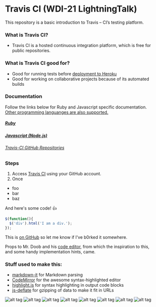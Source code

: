 
# Travis CI (WDI-21 LightningTalk)

This repository is a basic introduction to Travis – CI’s testing platform.


### What is Travis CI?


 * Travis CI is a hosted continuous integration platform, which is free for 	public repositories. 
 
 ### What is Travis CI good for?
 
 * Good for running tests before [deployment to Heroku](http://docs.travis-ci.com/user/deployment/heroku/)
 * Good for working on collaborative projects because of its automated builds 

 ### Documentation
 Follow the links below for  Ruby and Javascript specific documentation. [Other programming languanges are also supported.](http://docs.travis-ci.com/user/getting-started/)
 ##### [Ruby](http://docs.travis-ci.com/user/languages/ruby/)
 ##### [Javascript (Node.js)](http://docs.travis-ci.com/user/languages/javascript-with-nodejs/)
 #### 
 ###### [Travis-CI GitHub Repositories](https://github.com/travis-ci/travis-ci)

### Steps

1) Access [Travis CI](https://travis-ci.org/auth) using your GitHub account.
2) Once

 * foo
 * bar
 * baz

And here's some code! :+1:

```javascript
$(function(){
  $('div').html('I am a div.');
});
```

This is [on GitHub](https://github.com/jbt/markdown-editor) so let me know if I've b0rked it somewhere.


Props to Mr. Doob and his [code editor](http://mrdoob.com/projects/code-editor/), from which
the inspiration to this, and some handy implementation hints, came.

### Stuff used to make this:

 * [markdown-it](https://github.com/markdown-it/markdown-it) for Markdown parsing
 * [CodeMirror](http://codemirror.net/) for the awesome syntax-highlighted editor
 * [highlight.js](http://softwaremaniacs.org/soft/highlight/en/) for syntax highlighting in output code blocks
 * [js-deflate](https://github.com/dankogai/js-deflate) for gzipping of data to make it fit in URLs

![alt tag](https://github.com/altairn5/Travis-Ci-Lightning-Talk-/blob/master/trv1.png)
![alt tag](https://github.com/altairn5/Travis-Ci-Lightning-Talk-/blob/master/trv2.png)
![alt tag](https://github.com/altairn5/Travis-Ci-Lightning-Talk-/blob/master/step%201.1.png)
![alt tag](https://github.com/altairn5/Travis-Ci-Lightning-Talk-/blob/master/step%201.2.png)
![alt tag](https://github.com/altairn5/Travis-Ci-Lightning-Talk-/blob/master/trv2.png)
![alt tag](https://github.com/altairn5/Travis-Ci-Lightning-Talk-/blob/master/trv2.png)
![alt tag](https://github.com/altairn5/Travis-Ci-Lightning-Talk-/blob/master/trv2.png)
![alt tag](https://github.com/altairn5/Travis-Ci-Lightning-Talk-/blob/master/trv2.png)



